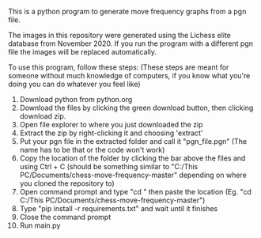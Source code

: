 This is a python program to generate move frequency graphs from a pgn file.

The images in this repository were generated using the Lichess elite database from November 2020.
If you run the program with a different pgn file the images will be replaced automatically.

To use this program, follow these steps:
(These steps are meant for someone without much knowledge of computers, if you know what you're doing
you can do whatever you feel like)

1. Download python from python.org
2. Download the files by clicking the green download button, then clicking download zip.
3. Open file explorer to where you just downloaded the zip
4. Extract the zip by right-clicking it and choosing 'extract'
5. Put your pgn file in the extracted folder and call it "pgn_file.pgn" (The name has to be that or the code won't work)
6. Copy the location of the folder by clicking the bar above the files and using Ctrl + C
(should be something similar to "C:/This PC/Documents/chess-move-frequency-master" depending on where you cloned the repository to)
7. Open command prompt and type "cd " then paste the location (Eg. "cd C:/This PC/Documents/chess-move-frequency-master")
8. Type "pip install -r requirements.txt" and wait until it finishes
9. Close the command prompt
10. Run main.py

